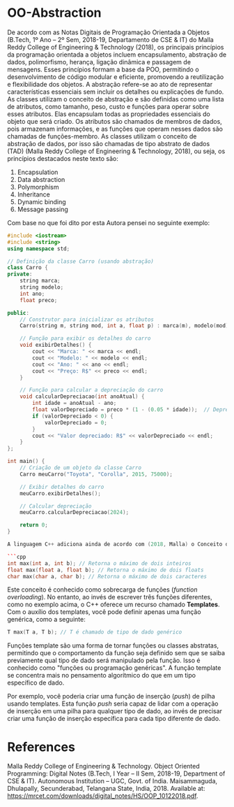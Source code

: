 # OO-Abstraction



De acordo com as Notas Digitais de Programação Orientada a Objetos (B.Tech, 1º Ano – 2º Sem, 2018-19, Departamento de CSE & IT) do Malla Reddy College of Engineering & Technology (2018), os principais princípios da programação orientada a objetos incluem encapsulamento, abstração de dados, polimorfismo, herança, ligação dinâmica e passagem de mensagens. Esses princípios formam a base da POO, permitindo o desenvolvimento de código modular e eficiente, promovendo a reutilização e flexibilidade dos objetos. A abstração refere-se ao ato de representar características essenciais sem incluir os detalhes ou explicações de fundo. As classes utilizam o conceito de abstração e são definidas como uma lista de atributos, como tamanho, peso, custo e funções para operar sobre esses atributos. Elas encapsulam todas as propriedades essenciais do objeto que será criado. Os atributos são chamados de membros de dados, pois armazenam informações, e as funções que operam nesses dados são chamadas de funções-membro. As classes utilizam o conceito de abstração de dados, por isso são chamadas de tipo abstrato de dados (TAD) (Malla Reddy College of Engineering & Technology, 2018), ou seja, os princípios destacados neste texto são:

1. Encapsulation
2. Data abstraction
3. Polymorphism
4. Inheritance
5. Dynamic binding
6. Message passing

Com base no que foi dito por esta Autora pensei no seguinte exemplo: 

```cpp
#include <iostream>
#include <string>
using namespace std;

// Definição da classe Carro (usando abstração)
class Carro {
private:
    string marca;
    string modelo;
    int ano;
    float preco;

public:
    // Construtor para inicializar os atributos
    Carro(string m, string mod, int a, float p) : marca(m), modelo(mod), ano(a), preco(p) {}

    // Função para exibir os detalhes do carro
    void exibirDetalhes() {
        cout << "Marca: " << marca << endl;
        cout << "Modelo: " << modelo << endl;
        cout << "Ano: " << ano << endl;
        cout << "Preço: R$" << preco << endl;
    }

    // Função para calcular a depreciação do carro
    void calcularDepreciacao(int anoAtual) {
        int idade = anoAtual - ano;
        float valorDepreciado = preco * (1 - (0.05 * idade));  // Deprecia 5% por ano
        if (valorDepreciado < 0) {
            valorDepreciado = 0;
        }
        cout << "Valor depreciado: R$" << valorDepreciado << endl;
    }
};

int main() {
    // Criação de um objeto da classe Carro
    Carro meuCarro("Toyota", "Corolla", 2015, 75000);

    // Exibir detalhes do carro
    meuCarro.exibirDetalhes();

    // Calcular depreciação
    meuCarro.calcularDepreciacao(2024);

    return 0;
}

A linguagem C++ adiciona ainda de acordo com (2018, Malla) o Conceito de Templates, onde em vez de escrever diferentes funções para diferentes tipos de dados, podemos definir uma função comum. Por exemplo:

```cpp
int max(int a, int b); // Retorna o máximo de dois inteiros
float max(float a, float b); // Retorna o máximo de dois floats
char max(char a, char b); // Retorna o máximo de dois caracteres
```

Este conceito é conhecido como sobrecarga de funções (*function overloading*). No entanto, ao invés de escrever três funções diferentes, como no exemplo acima, o C++ oferece um recurso chamado **Templates**. Com o auxílio dos templates, você pode definir apenas uma função genérica, como a seguinte:

```cpp
T max(T a, T b); // T é chamado de tipo de dado genérico
```

Funções template são uma forma de tornar funções ou classes abstratas, permitindo que o comportamento da função seja definido sem que se saiba previamente qual tipo de dado será manipulado pela função. Isso é conhecido como "funções ou programação genéricas". A função template se concentra mais no pensamento algorítmico do que em um tipo específico de dado.

Por exemplo, você poderia criar uma função de inserção (*push*) de pilha usando templates. Esta função *push* seria capaz de lidar com a operação de inserção em uma pilha para qualquer tipo de dado, ao invés de precisar criar uma função de inserção específica para cada tipo diferente de dado.


# References

Malla Reddy College of Engineering & Technology. Object Oriented Programming: Digital Notes (B.Tech, I Year – II Sem, 2018-19, Department of CSE & IT). Autonomous Institution – UGC, Govt. of India. Maisammaguda, Dhulapally, Secunderabad, Telangana State, India, 2018. Available at: https://mrcet.com/downloads/digital_notes/HS/OOP_10122018.pdf.
